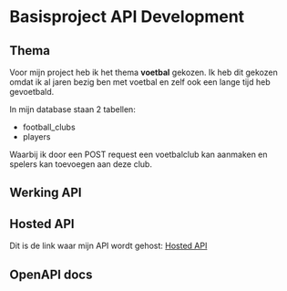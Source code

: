 # Basisproject API Development
## Thema
Voor mijn project heb ik het thema **voetbal** gekozen. 
Ik heb dit gekozen omdat ik al jaren bezig ben met voetbal en zelf ook een lange tijd heb gevoetbald.

In mijn database staan 2 tabellen:
- football_clubs
- players

Waarbij ik door een POST request een voetbalclub kan aanmaken en spelers kan toevoegen aan deze club.

## Werking API

## Hosted API
Dit is de link waar mijn API wordt gehost: [Hosted API](https://pages.github.com/)

## OpenAPI docs
